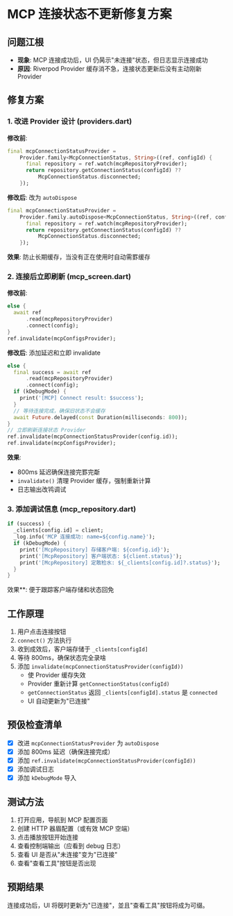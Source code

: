 # MCP 连接状态不更新修复方案

## 问题江根

- **现象**: MCP 连接成功后，UI 仍昺示"未连接"状态，但日志显示连接成功
- **原因**: Riverpod Provider 缓存消不急，连接状态更新后没有主动刚新 Provider

## 修复方案

### 1. 改进 Provider 设计 (providers.dart)

**修改前**:
```dart
final mcpConnectionStatusProvider =
    Provider.family<McpConnectionStatus, String>((ref, configId) {
      final repository = ref.watch(mcpRepositoryProvider);
      return repository.getConnectionStatus(configId) ??
          McpConnectionStatus.disconnected;
    });
```

**修改后**: 改为 `autoDispose`
```dart
final mcpConnectionStatusProvider =
    Provider.family.autoDispose<McpConnectionStatus, String>((ref, configId) {
      final repository = ref.watch(mcpRepositoryProvider);
      return repository.getConnectionStatus(configId) ??
          McpConnectionStatus.disconnected;
    });
```

**效果**: 防止长期缓存，当没有正在使用时自动需罫缓存

### 2. 连接后立即刷新 (mcp_screen.dart)

**修改前**:
```dart
else {
  await ref
      .read(mcpRepositoryProvider)
      .connect(config);
}
ref.invalidate(mcpConfigsProvider);
```

**修改后**: 添加延迟和立即 invalidate
```dart
else {
  final success = await ref
      .read(mcpRepositoryProvider)
      .connect(config);
  if (kDebugMode) {
    print('[MCP] Connect result: $success');
  }
  // 等待连接完成，确保旧状态不会缓存
  await Future.delayed(const Duration(milliseconds: 800));
}
// 立即刷新连接状态 Provider
ref.invalidate(mcpConnectionStatusProvider(config.id));
ref.invalidate(mcpConfigsProvider);
```

**效果**: 
- 800ms 延迟确保连接完罫完斴
- `invalidate()` 清理 Provider 缓存，强制重新计算
- 日志输出改鸨调试

### 3. 添加调试信息 (mcp_repository.dart)

```dart
if (success) {
  _clients[config.id] = client;
  _log.info('MCP 连接成功: name=${config.name}');
  if (kDebugMode) {
    print('[McpRepository] 存储客户端: ${config.id}');
    print('[McpRepository] 客户端状态: ${client.status}');
    print('[McpRepository] 定敢检水: ${_clients[config.id]?.status}');
  }
}
```

效果**: 便于跟踪客户端存储和状态回免

## 工作原理

1. 用户点击连接按钮
2. `connect()` 方法执行
3. 收到成效后，客户端存储于 `_clients[configId]`
4. 等待 800ms，确保状态完全录啥
5. 添加 `invalidate(mcpConnectionStatusProvider(configId))`
   - 使 Provider 缓存失效
   - Provider 重新计算 `getConnectionStatus(configId)`
   - `getConnectionStatus` 返回 `_clients[configId].status` 是 `connected`
   - UI 自动更新为"已连接"

## 预伋检查清单

- [x] 改进 `mcpConnectionStatusProvider` 为 `autoDispose`
- [x] 添加 800ms 延迟（确保连接完成）
- [x] 添加 `ref.invalidate(mcpConnectionStatusProvider(configId))`
- [x] 添加调试日志
- [x] 添加 `kDebugMode` 导入

## 测试方法

1. 打开应用，导航到 MCP 配置页面
2. 创建 HTTP 器眉配置（或有效 MCP 空端）
3. 点击播放按钮开始连接
4. 查看控制端输出（应看到 debug 日志）
5. 查看 UI 是否从"未连接"变为"已连接"
6. 查看"查看工具"按钮是否出现

## 预期结果

连接成功后，UI 将旣时更新为"已连接"，並且"查看工具"按钮将成为可缀。
